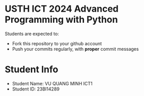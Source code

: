 USTH ICT 2024 Advanced Programming with Python
=====================================================

Students are expected to:
* Fork this repository to your github account
* Push your commits regularly, with **proper** commit messages


Student Info
=========================

* Student Name: VU QUANG MINH ICT1 
* Student ID: 23BI14289

